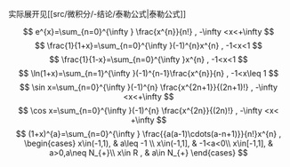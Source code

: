 

实际展开见[[src/微积分/-结论/泰勒公式|泰勒公式]]

$$
e^{x}=\sum_{n=0}^{\infty  } \frac{x^{n}}{n!} , -\infty  <x<+\infty  
$$
$$
\frac{1}{1+x}=\sum_{n=0}^{\infty  }(-1)^{n}x^{n} , -1<x<1
$$
$$
\frac{1}{1-x}=\sum_{n=0}^{\infty  }x^{n} , -1<x<1
$$
$$
\ln(1+x)=\sum_{n=1}^{\infty  }(-1)^{n-1}\frac{x^{n}}{n} , -1<x\leq  1
$$
$$
\sin x=\sum_{n=0}^{\infty  }(-1)^{n} \frac{x^{2n+1}}{(2n+1)!} , -\infty  <x<+\infty  
$$
$$
\cos x=\sum_{n=0}^{\infty  }(-1)^{n} \frac{x^{2n}}{(2n)!} , -\infty  <x< +\infty  
$$
$$
(1+x)^{a}=\sum_{n=0}^{\infty  } \frac{{a(a-1)\cdots(a-n+1)}}{n!}x^{n}
, \begin{cases}
x\in(-1,1),  & a\leq  -1 \\
x\in(-1,1],  & -1<a<0\\
x\in[-1,1],  & a>0,a\neq  N_{+}\\
x\in R ,  & a\in N_{+}
\end{cases}
$$


